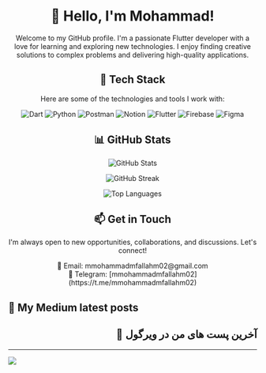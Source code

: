 <h1 align="center">👋 Hello, I'm Mohammad!</h1>

<p align="center">
  Welcome to my GitHub profile. I'm a passionate Flutter developer with a love for learning and exploring new technologies. I enjoy finding creative solutions to complex problems and delivering high-quality applications.
</p>

<h2 align="center">🚀 Tech Stack</h2>

<p align="center">
  Here are some of the technologies and tools I work with:
</p>

<p align="center">
  <img src="https://img.shields.io/badge/dart-%230175C2.svg?style=for-the-badge&logo=dart&logoColor=white" alt="Dart">
  <img src="https://img.shields.io/badge/python-3670A0?style=for-the-badge&logo=python&logoColor=ffdd54" alt="Python">
  <img src="https://img.shields.io/badge/Postman-FF6C37?style=for-the-badge&logo=postman&logoColor=white" alt="Postman">
  <img src="https://img.shields.io/badge/Notion-%23000000.svg?style=for-the-badge&logo=notion&logoColor=white" alt="Notion">
  <img src="https://img.shields.io/badge/Flutter-%2302569B.svg?style=for-the-badge&logo=Flutter&logoColor=white" alt="Flutter">
  <img src="https://img.shields.io/badge/firebase-%23039BE5.svg?style=for-the-badge&logo=firebase" alt="Firebase">
  <img src="https://img.shields.io/badge/figma-%23F24E1E.svg?style=for-the-badge&logo=figma&logoColor=white" alt="Figma">
</p>

<h2 align="center">📊 GitHub Stats</h2>

<p align="center">
  <img src="https://github-readme-stats.vercel.app/api?username=mmohammadmfallahm02&theme=vue-dark&hide_border=true&include_all_commits=false&count_private=false" alt="GitHub Stats">
</p>

<p align="center">
  <img src="https://github-readme-streak-stats.herokuapp.com/?user=mmohammadmfallahm02&theme=vue-dark&hide_border=true" alt="GitHub Streak">
</p>

<p align="center">
  <img src="https://github-readme-stats.vercel.app/api/top-langs/?username=mmohammadmfallahm02&theme=vue-dark&hide_border=true&include_all_commits=false&count_private=false&layout=compact" alt="Top Languages">
</p>
<h2 align="center">📫 Get in Touch</h2>

<p align="center">
  I'm always open to new opportunities, collaborations, and discussions. Let's connect!
</p>

<p align="center">
  📧 Email: mmohammadmfallahm02@gmail.com<br>
  💬 Telegram: [mmohammadmfallahm02](https://t.me/mmohammadmfallahm02)
</p>

<h2 align="left">📝 My Medium latest posts</h2>
<p>
<!-- MEDIUM:START -->
<!-- MEDIUM:END -->
</p>
<h2 align="right">📝 آخرین پست های من در ویرگول</h2>
<p>
<!-- VIRGOOL:START -->
<!-- VIRGOOL:END -->
</p>

---
[![](https://visitcount.itsvg.in/api?id=mmohammadmfallahm02&icon=2&color=0)](https://visitcount.itsvg.in)
